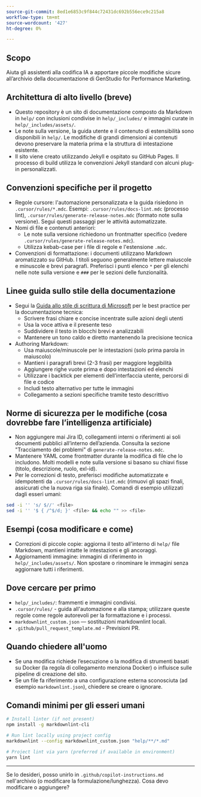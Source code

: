 ```yaml
---
source-git-commit: 8ed1e6853c9f844c72431dc692b556ece9c215a8
workflow-type: tm+mt
source-wordcount: '427'
ht-degree: 0%

---
```

## Scopo

Aiuta gli assistenti alla codifica IA a apportare piccole modifiche sicure all’archivio della documentazione di GenStudio for Performance Marketing.

## Architettura di alto livello (breve)
- Questo repository è un sito di documentazione composto da Markdown in `help/` con inclusioni condivise in `help/_includes/` e immagini curate in `help/_includes/assets/`.
- Le note sulla versione, la guida utente e il contenuto di estensibilità sono disponibili in `help/`. Le modifiche di grandi dimensioni ai contenuti devono preservare la materia prima e la struttura di intestazione esistente.
- Il sito viene creato utilizzando Jekyll e ospitato su GitHub Pages. Il processo di build utilizza le convenzioni Jekyll standard con alcuni plug-in personalizzati.

## Convenzioni specifiche per il progetto
- Regole cursore: l&#39;automazione personalizzata e la guida risiedono in `.cursor/rules/*.mdc`. Esempi: `.cursor/rules/docs-lint.mdc` (processo lint), `.cursor/rules/generate-release-notes.mdc` (formato note sulla versione). Segui questi passaggi per le attività automatizzate.
- Nomi di file e contenuti anteriori:
   - Le note sulla versione richiedono un frontmatter specifico (vedere `.cursor/rules/generate-release-notes.mdc`).
   - Utilizza kebab-case per i file di regole e l&#39;estensione `.mdc`.
- Convenzioni di formattazione: i documenti utilizzano Markdown aromatizzato su GitHub. I titoli seguono generalmente lettere maiuscole e minuscole e brevi paragrafi. Preferisci i punti elenco `*` per gli elenchi nelle note sulla versione e `###` per le sezioni delle funzionalità.

## Linee guida sullo stile della documentazione
- Segui la [Guida allo stile di scrittura di Microsoft](https://learn.microsoft.com/en-us/style-guide/) per le best practice per la documentazione tecnica:
   - Scrivere frasi chiare e concise incentrate sulle azioni degli utenti
   - Usa la voce attiva e il presente teso
   - Suddividere il testo in blocchi brevi e analizzabili
   - Mantenere un tono caldo e diretto mantenendo la precisione tecnica
- Authoring Markdown:
   - Usa maiuscole/minuscole per le intestazioni (solo prima parola in maiuscolo)
   - Mantieni i paragrafi brevi (2-3 frasi) per maggiore leggibilità
   - Aggiungere righe vuote prima e dopo intestazioni ed elenchi
   - Utilizzare i backtick per elementi dell’interfaccia utente, percorsi di file e codice
   - Includi testo alternativo per tutte le immagini
   - Collegamento a sezioni specifiche tramite testo descrittivo

## Norme di sicurezza per le modifiche (cosa dovrebbe fare l’intelligenza artificiale)
- Non aggiungere mai Jira ID, collegamenti interni o riferimenti ai soli documenti pubblici all’interno dell’azienda. Consulta la sezione &quot;Tracciamento dei problemi&quot; di `generate-release-notes.mdc`.
- Mantenere YAML come frontmatter durante la modifica di file che lo includono. Molti modelli e note sulla versione si basano su chiavi fisse (titolo, descrizione, ruolo, exl-id).
- Per le correzioni di testo, preferisci modifiche automatizzate e idempotenti da `.cursor/rules/docs-lint.mdc` (rimuovi gli spazi finali, assicurati che la nuova riga sia finale). Comandi di esempio utilizzati dagli esseri umani:

```sh
sed -i '' 's/ $//' <file>
sed -i '' '$ { /^$/d; }' <file> && echo "" >> <file>
```

## Esempi (cosa modificare e come)
- Correzioni di piccole copie: aggiorna il testo all&#39;interno di `help/` file Markdown, mantieni intatte le intestazioni e gli ancoraggi.
- Aggiornamenti immagine: immagini di riferimento in `help/_includes/assets/`. Non spostare o rinominare le immagini senza aggiornare tutti i riferimenti.

## Dove cercare per primo
- `help/_includes/`: frammenti e immagini condivisi.
- `.cursor/rules/` - guida all&#39;automazione e alla stampa; utilizzare queste regole come regole autorevoli per la formattazione e i processi.
- `markdownlint_custom.json` — sostituzioni markdownlint locali.
- `.github/pull_request_template.md` - Previsioni PR.

## Quando chiedere all&#39;uomo
- Se una modifica richiede l’esecuzione o la modifica di strumenti basati su Docker (la regola di collegamento menziona Docker) o influisce sulle pipeline di creazione del sito.
- Se un file fa riferimento a una configurazione esterna sconosciuta (ad esempio `markdownlint.json`), chiedere se creare o ignorare.

## Comandi minimi per gli esseri umani

```sh
# Install linter (if not present)
npm install -g markdownlint-cli

# Run lint locally using project config
markdownlint --config markdownlint_custom.json "help/**/*.md"

# Project lint via yarn (preferred if available in environment)
yarn lint
```

---
Se lo desideri, posso unirlo in `.github/copilot-instructions.md` nell&#39;archivio (o modificare la formulazione/lunghezza). Cosa devo modificare o aggiungere?
